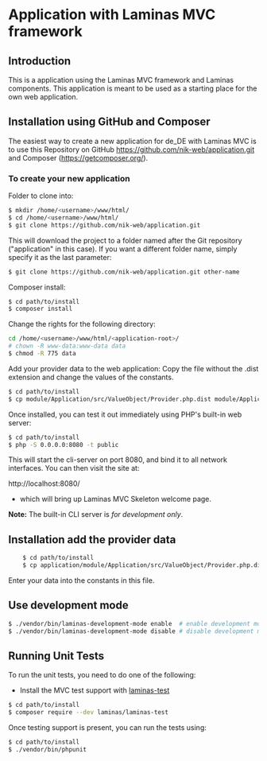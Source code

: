 # Application with Laminas MVC framework

## Introduction

This is a application using the Laminas MVC framework and Laminas components. 
This application is meant to be used as a starting place for the own web application.

## Installation using GitHub and Composer

The easiest way to create a new application for de_DE with Laminas MVC is 
to use this Repository on GitHub
https://github.com/nik-web/application.git 
and Composer (https://getcomposer.org/).

### To create your new application
Folder to clone into:

```bash
$ mkdir /home/<username>/www/html/
$ cd /home/<username>/www/html/
$ git clone https://github.com/nik-web/application.git
```
This will download the project to a folder named after the Git repository ("application" in this case).
If you want a different folder name, simply specify it as the last parameter:

```bash
$ git clone https://github.com/nik-web/application.git other-name
```
Composer install:

```bash
$ cd path/to/install
$ composer install
```
Change the rights for the following directory:

```bash
cd /home/<username>/www/html/<application-root>/
# chown -R www-data:www-data data
$ chmod -R 775 data
```
Add your provider data to the web application:
Copy the file without the .dist extension and change the values of the constants.

```bash
$ cd path/to/install
$ cp module/Application/src/ValueObject/Provider.php.dist module/Application/src/ValueObject/Provider.php
```

Once installed, you can test it out immediately using PHP's built-in web server:

```bash
$ cd path/to/install
$ php -S 0.0.0.0:8080 -t public
```
This will start the cli-server on port 8080, and bind it to all network
interfaces. You can then visit the site at:

http://localhost:8080/

- which will bring up Laminas MVC Skeleton welcome page.

**Note:** The built-in CLI server is *for development only*.

## Installation add the provider data

```bash
    $ cd path/to/install
    $ cp application/module/Application/src/ValueObject/Provider.php.dist application/module/Application/src/ValueObject/Provider.php
```
Enter your data into the constants in this file.

## Use development mode

```bash
$ ./vendor/bin/laminas-development-mode enable  # enable development mode
$ ./vendor/bin/laminas-development-mode disable # disable development mode
```

## Running Unit Tests

To run the unit tests, you need to do one of the following:

- Install the MVC test support with [laminas-test](https://docs.laminas.dev/laminas-test/)

```bash
$ cd path/to/install
$ composer require --dev laminas/laminas-test
```

Once testing support is present, you can run the tests using:

```bash
$ cd path/to/install
$ ./vendor/bin/phpunit
```
